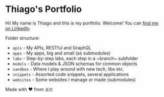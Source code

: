 # Thiago's Portfolio

Hi! My name is Thiago and this is my portfolio. Welcome! You can [find me on LinkedIn](http://linkedin.com/in/thiagovilla89).

Folder structure:

* `apis` - My APIs, RESTful and GraphQL
* `apps` - My apps, big and small (as submodules)
* `labs` - Step-by-step labs, each step in a ~branch~ subfolder
* `models` - Data models & JSON schemas for common objects
* `sandbox` - Where I play around with new tech, libs etc.
* `snippets` - Assorted code snippets, several applications
* `websites` - Some websites I manage or made (submodules)

Made with ❤️ from 🇧🇷
